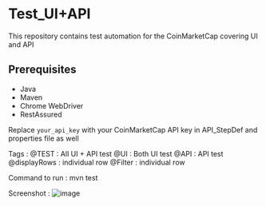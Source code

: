 # Test_UI+API
This repository contains test automation for the CoinMarketCap covering UI and API
## Prerequisites
- Java 
- Maven
- Chrome WebDriver
- RestAssured

 Replace `your_api_key` with your CoinMarketCap API key in API_StepDef and properties file as well 

 Tags : 
 @TEST : All UI + API test
 @UI : Both UI test
 @API : API test
 @displayRows : individual row
 @Filter : individual row

 Command to run : 
 mvn test

Screenshot : 
![image](https://github.com/user-attachments/assets/f512571b-f229-470c-b484-40d3ff039583)
